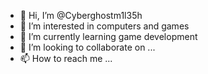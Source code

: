 - 👋 Hi, I’m @Cyberghostm1l35h
- 👀 I’m interested in computers and games
- 🌱 I’m currently learning game development
- 💞️ I’m looking to collaborate on ...
- 📫 How to reach me ...

<!---
Cyberghostm1l35h/Cyberghostm1l35h is a ✨ special ✨ repository because its `README.md` (this file) appears on your GitHub profile.
You can click the Preview link to take a look at your changes.
--->
